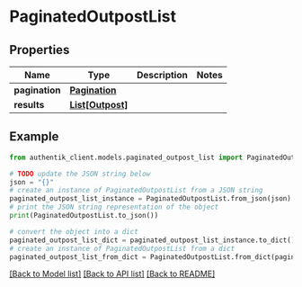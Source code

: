 # PaginatedOutpostList


## Properties

Name | Type | Description | Notes
------------ | ------------- | ------------- | -------------
**pagination** | [**Pagination**](Pagination.md) |  | 
**results** | [**List[Outpost]**](Outpost.md) |  | 

## Example

```python
from authentik_client.models.paginated_outpost_list import PaginatedOutpostList

# TODO update the JSON string below
json = "{}"
# create an instance of PaginatedOutpostList from a JSON string
paginated_outpost_list_instance = PaginatedOutpostList.from_json(json)
# print the JSON string representation of the object
print(PaginatedOutpostList.to_json())

# convert the object into a dict
paginated_outpost_list_dict = paginated_outpost_list_instance.to_dict()
# create an instance of PaginatedOutpostList from a dict
paginated_outpost_list_from_dict = PaginatedOutpostList.from_dict(paginated_outpost_list_dict)
```
[[Back to Model list]](../README.md#documentation-for-models) [[Back to API list]](../README.md#documentation-for-api-endpoints) [[Back to README]](../README.md)


